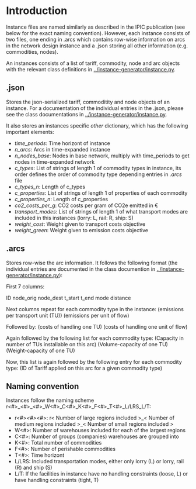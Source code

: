 # Introduction

Instance files are named similarly as described in the IPIC publication (see below for the exact naming convention). However, each instance consists of two files, one ending in .arcs which contains row-wise information on arcs in the network design instance and a .json storing all other information (e.g. commodities, nodes).

An instances consists of a list of tariff, commodity, node and arc objects with the relevant class definitions in [../instance-generator/instance.py](../instance-generator/instance.py).

## .json

Stores the json-serialized tariff, commoditity and node objects of an instance. For a documentation of the individual entries in the .json, please see the class documentations in [../instance-generator/instance.py](../instance-generator/instance.py). 

It also stores an instances specific *other* dictionary, which has the following important elements:
* *time_periods*: Time horizont of instance
* *n_arcs*: Arcs in time-expanded instance
* *n_nodes_base*: Nodes in base network, multiply with time_periods to get nodes in time-expanded network
* *c_types*: List of strings of length 1 of commodity types in instance, its order defines the order of commodity type depending entries in *.arcs* file
* *c_types_n*: Length of c_types
* *c_properties*: List of strings of length 1 of properties of each commodity
* *c_properties_n*: Length of c_properties
* *co2_costs_per_g*: CO2 costs per gram of CO2e emitted in €
* *transport_modes*: List of strings of length 1 of what transport modes are included in this instances (lorry: L, rail: R, ship: S)
* *weight_cost*: Weight given to transport costs objective
* *weight_green*: Weight given to emission costs objective

## .arcs

Stores row-wise the arc information. It follows the following format (the individual entries are documented in the class documention in [../instance-generator/instance.py](../instance-generator/instance.py)):

First 7 columns:

ID node_orig node_dest t_start t_end mode distance 

Next columns repeat for each commodity type in the instance:
(emissions per transport unit (TU)) (emissions per unit of flow) 

Followed by:
(costs of handling one TU) (costs of handling one unit of flow)

Again followed by the following list for each commodity type:
(Capacity in number of TUs installable on this arc) (Volume-capacity of one TU) (Weight-capacity of one TU)

Now, this list is again followed by the following entry for each commodity type:
(ID of Tariff applied on this arc for a given commodity type)

## Naming convention

Instances follow the naming scheme r<#>\_<#>\_<#>_W<#>_C<#>_K<#>_F<#>_T<#>_L/LRS_L/T:

* r<#>_<#>_<#>: r< Number of large regions included >\_< Number of medium regions included >\_< Number of small regions included >
* W<#>: Number of warehouses included for each of the largest regions
* C<#>: Number of groups (companies) warehouses are grouped into
* K<#>: Total number of commodities
* F<#>: Number of perishable commodities 
* T<#>: Time horizont
* L/LRS: Included transportation modes, either only lorry (L) or lorry, rail (R) and ship (S)
* L/T: If the facilities in instance have no handling constraints (loose, L) or have handling constraints (tight, T)

